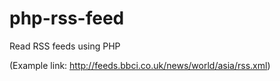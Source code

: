 # php-rss-feed
 
Read RSS feeds using PHP

(Example link: http://feeds.bbci.co.uk/news/world/asia/rss.xml)